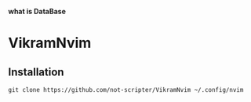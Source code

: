 <b><a>what is DataBase</a></b>

# VikramNvim


## Installation

``
git clone https://github.com/not-scripter/VikramNvim ~/.config/nvim
``
